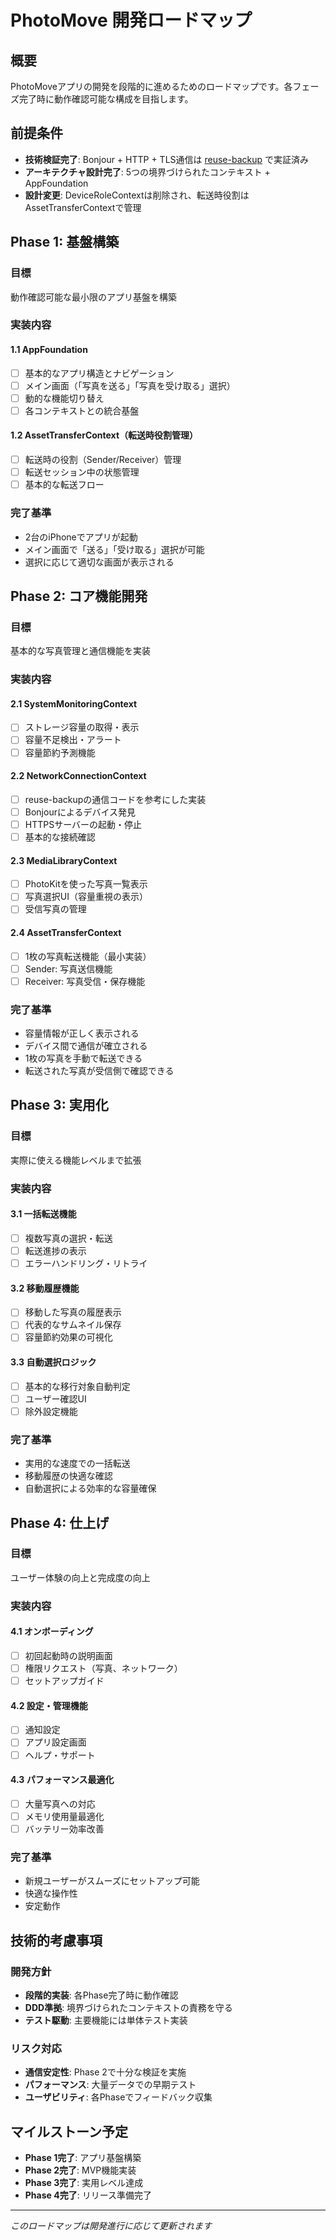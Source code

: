 # PhotoMove 開発ロードマップ

## 概要

PhotoMoveアプリの開発を段階的に進めるためのロードマップです。各フェーズ完了時に動作確認可能な構成を目指します。

## 前提条件

- **技術検証完了**: Bonjour + HTTP + TLS通信は [reuse-backup](https://github.com/haludoll/reuse-backup) で実証済み
- **アーキテクチャ設計完了**: 5つの境界づけられたコンテキスト + AppFoundation
- **設計変更**: DeviceRoleContextは削除され、転送時役割はAssetTransferContextで管理

## Phase 1: 基盤構築

### 目標
動作確認可能な最小限のアプリ基盤を構築

### 実装内容

#### 1.1 AppFoundation
- [ ] 基本的なアプリ構造とナビゲーション
- [ ] メイン画面（「写真を送る」「写真を受け取る」選択）
- [ ] 動的な機能切り替え
- [ ] 各コンテキストとの統合基盤

#### 1.2 AssetTransferContext（転送時役割管理）
- [ ] 転送時の役割（Sender/Receiver）管理
- [ ] 転送セッション中の状態管理
- [ ] 基本的な転送フロー

### 完了基準
- 2台のiPhoneでアプリが起動
- メイン画面で「送る」「受け取る」選択が可能
- 選択に応じて適切な画面が表示される

## Phase 2: コア機能開発

### 目標
基本的な写真管理と通信機能を実装

### 実装内容

#### 2.1 SystemMonitoringContext
- [ ] ストレージ容量の取得・表示
- [ ] 容量不足検出・アラート
- [ ] 容量節約予測機能

#### 2.2 NetworkConnectionContext
- [ ] reuse-backupの通信コードを参考にした実装
- [ ] Bonjourによるデバイス発見
- [ ] HTTPSサーバーの起動・停止
- [ ] 基本的な接続確認

#### 2.3 MediaLibraryContext
- [ ] PhotoKitを使った写真一覧表示
- [ ] 写真選択UI（容量重視の表示）
- [ ] 受信写真の管理

#### 2.4 AssetTransferContext
- [ ] 1枚の写真転送機能（最小実装）
- [ ] Sender: 写真送信機能
- [ ] Receiver: 写真受信・保存機能

### 完了基準
- 容量情報が正しく表示される
- デバイス間で通信が確立される
- 1枚の写真を手動で転送できる
- 転送された写真が受信側で確認できる

## Phase 3: 実用化

### 目標
実際に使える機能レベルまで拡張

### 実装内容

#### 3.1 一括転送機能
- [ ] 複数写真の選択・転送
- [ ] 転送進捗の表示
- [ ] エラーハンドリング・リトライ

#### 3.2 移動履歴機能
- [ ] 移動した写真の履歴表示
- [ ] 代表的なサムネイル保存
- [ ] 容量節約効果の可視化

#### 3.3 自動選択ロジック
- [ ] 基本的な移行対象自動判定
- [ ] ユーザー確認UI
- [ ] 除外設定機能

### 完了基準
- 実用的な速度での一括転送
- 移動履歴の快適な確認
- 自動選択による効率的な容量確保

## Phase 4: 仕上げ

### 目標
ユーザー体験の向上と完成度の向上

### 実装内容

#### 4.1 オンボーディング
- [ ] 初回起動時の説明画面
- [ ] 権限リクエスト（写真、ネットワーク）
- [ ] セットアップガイド

#### 4.2 設定・管理機能
- [ ] 通知設定
- [ ] アプリ設定画面
- [ ] ヘルプ・サポート

#### 4.3 パフォーマンス最適化
- [ ] 大量写真への対応
- [ ] メモリ使用量最適化
- [ ] バッテリー効率改善

### 完了基準
- 新規ユーザーがスムーズにセットアップ可能
- 快適な操作性
- 安定動作

## 技術的考慮事項

### 開発方針
- **段階的実装**: 各Phase完了時に動作確認
- **DDD準拠**: 境界づけられたコンテキストの責務を守る
- **テスト駆動**: 主要機能には単体テスト実装

### リスク対応
- **通信安定性**: Phase 2で十分な検証を実施
- **パフォーマンス**: 大量データでの早期テスト
- **ユーザビリティ**: 各Phaseでフィードバック収集

## マイルストーン予定

- **Phase 1完了**: アプリ基盤構築
- **Phase 2完了**: MVP機能実装
- **Phase 3完了**: 実用レベル達成
- **Phase 4完了**: リリース準備完了

---

*このロードマップは開発進行に応じて更新されます*
